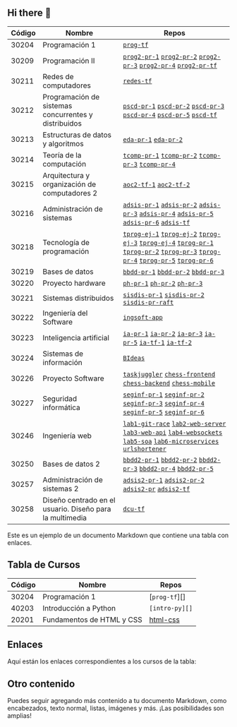 ## Hi there 👋

<!--

**Here are some ideas to get you started:**

🙋‍♀️ A short introduction - what is your organization all about?
🌈 Contribution guidelines - how can the community get involved?
👩‍💻 Useful resources - where can the community find your docs? Is there anything else the community should know?
🍿 Fun facts - what does your team eat for breakfast?
🧙 Remember, you can do mighty things with the power of [Markdown](https://docs.github.com/github/writing-on-github/getting-started-with-writing-and-formatting-on-github/basic-writing-and-formatting-syntax)
-->

| Código | Nombre | Repos |
| ------ | ------ | ----- |
|  30204 | Programación 1 | [`prog-tf`]() |
|  30209 | Programación II | [`prog2-pr-1`]() [`prog2-pr-2`]() [`prog2-pr-3`]() [`prog2-pr-4`]() [`prog2-pr-tf`]() |
|  30211 | Redes de computadores | [`redes-tf`]() |
|  30212 | Programación de sistemas concurrentes y distribuidos | [`pscd-pr-1`]() [`pscd-pr-2`]() [`pscd-pr-3`]() [`pscd-pr-4`]() [`pscd-pr-5`]() [`pscd-tf`]() |
|  30213 | Estructuras de datos y algoritmos | [`eda-pr-1`]() [`eda-pr-2`]() |
|  30214 | Teoría de la computación   | [`tcomp-pr-1`]() [`tcomp-pr-2`]() [`tcomp-pr-3`]() [`tcomp-pr-4`]() |
|  30215 | Arquitectura y organización de computadores 2 | [`aoc2-tf-1`]() [`aoc2-tf-2`]() |
|  30216 | Administración de sistemas | [`adsis-pr-1`]() [`adsis-pr-2`]() [`adsis-pr-3`]() [`adsis-pr-4`]() [`adsis-pr-5`]() [`adsis-pr-6`]() [`adsis-tf`]() |
|  30218 | Tecnología de programación | [`tprog-ej-1`]() [`tprog-ej-2`]() [`tprog-ej-3`]() [`tprog-ej-4`]() [`tprog-pr-1`]() [`tprog-pr-2`]() [`tprog-pr-3`]() [`tprog-pr-4`]() [`tprog-pr-5`]() [`tprog-pr-6`]() |
|  30219 | Bases de datos | [`bbdd-pr-1`]() [`bbdd-pr-2`]() [`bbdd-pr-3`]() |
|  30220 | Proyecto hardware | [`ph-pr-1`]() [`ph-pr-2`]() [`ph-pr-3`]() |
|  30221 | Sistemas distribuidos | [`sisdis-pr-1`]() [`sisdis-pr-2`]() [`sisdis-pr-raft`]() |
|  30222 | Ingeniería del Software | [`ingsoft-app`]()        |
|  30223 | Inteligencia artificial | [`ia-pr-1`]() [`ia-pr-2`]() [`ia-pr-3`]() [`ia-pr-5`]() [`ia-tf-1`]() [`ia-tf-2`]() |
|  30224 | Sistemas de información | [`BIdeas`]()             |
|  30226 | Proyecto Software | [`taskjuggler`]() [`chess-frontend`]() [`chess-backend`]() [`chess-mobile`]() |
|  30227 | Seguridad informática | [`seginf-pr-1`]() [`seginf-pr-2`]() [`seginf-pr-3`]() [`seginf-pr-4`]() [`seginf-pr-5`]() [`seginf-pr-6`]() |
|  30246 | Ingeniería web | [`lab1-git-race`]() [`lab2-web-server`]() [`lab3-web-api`]() [`lab4-websockets`]() [`lab5-soa`]() [`lab6-microservices`]() [`urlshortener`]() |
|  30250 | Bases de datos 2 | [`bbdd2-pr-1`]() [`bbdd2-pr-2`]() [`bbdd2-pr-3`]() [`bbdd2-pr-4`]() [`bbdd2-pr-5`]() |
|  30257 | Administración de sistemas 2 | [`adsis2-pr-1`]() [`adsis2-pr-2`]() [`adsis2-pr`]() [`adsis2-tf`]() |
|  30258 | Diseño centrado en el usuario. Diseño para la multimedia | [`dcu-tf`]() |


Este es un ejemplo de un documento Markdown que contiene una tabla con enlaces.

## Tabla de Cursos

| Código | Nombre                     | Repos      |
| ------ | -------------------------  | ---------- |
| 30204  | Programación 1             | [`prog-tf`][]|
| 40203  | Introducción a Python      | `[intro-py][]`|
| 20201  | Fundamentos de HTML y CSS  | [html-css][]|

## Enlaces

Aquí están los enlaces correspondientes a los cursos de la tabla:

[prog-tf]: https://ejemplo.com/programacion1
[intro-py]: https://ejemplo.com/intro-python
[html-css]: https://ejemplo.com/fundamentos-html-css

## Otro contenido

Puedes seguir agregando más contenido a tu documento Markdown, como encabezados, texto normal, listas, imágenes y más. ¡Las posibilidades son amplias!
